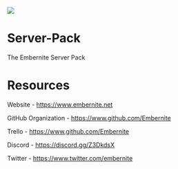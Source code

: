 ![](https://i2.wp.com/embernite.net/wp-content/uploads/2018/10/cropped-Logo2.png?w=400)
# Server-Pack
The Embernite Server Pack

# Resources
Website - https://www.embernite.net

GitHub Organization - https://www.github.com/Embernite

Trello - https://www.github.com/Embernite

Discord - https://discord.gg/Z3DkdsX

Twitter - https://www.twitter.com/embernite
